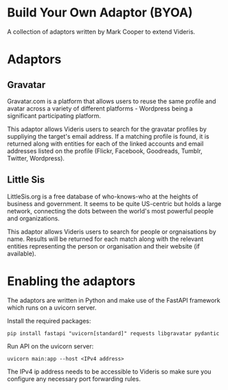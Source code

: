 # Build Your Own Adaptor (BYOA)
A collection of adaptors written by Mark Cooper to extend Videris.

# Adaptors
## Gravatar
Gravatar.com is a platform that allows users to reuse the same profile and avatar across a variety of different platforms - Wordpress being a significant participating platform.

This adaptor allows Videris users to search for the gravatar profiles by suppliying the target's email address. If a matching profile is found, it is returned along with entities for each of the linked accounts and email addresses listed on the profile (Flickr, Facebook, Goodreads, Tumblr, Twitter, Wordpress).

## Little Sis
LittleSis.org is a free database of who-knows-who at the heights of business and government. It seems to be quite US-centric but holds a large network, connecting the dots between the world's most powerful people and organizations. 

This adaptor allows Videris users to search for people or orgnaisations by name. Results will be returned for each match along with the relevant entities representing the person or organisation and their website (if available).

# Enabling the adaptors
The adaptors are written in Python and make use of the FastAPI framework which runs on a uvicorn server. 

Install the required packages:

    pip install fastapi "uvicorn[standard]" requests libgravatar pydantic
    
Run API on the uvicorn server:

    uvicorn main:app --host <IPv4 address>
    
The IPv4 ip address needs to be accessible to Videris so make sure you configure any necessary port forwarding rules.
    
